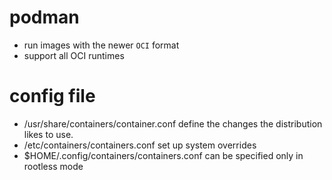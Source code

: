 # podman
- run images with the newer `OCI` format
- support all OCI runtimes

# config file
- /usr/share/containers/container.conf
  define the changes the distribution likes to use.
- /etc/containers/containers.conf
  set up system overrides
- $HOME/.config/containers/containers.conf
  can be specified only in rootless mode

